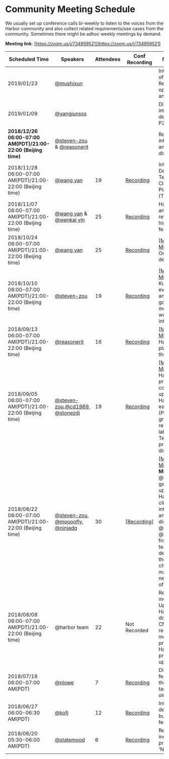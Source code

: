 # Community Meeting Schedule

We usually set up conference calls bi-weekly to listen to the voices from the Harbor community and also collect related requirements/use cases from the community. Sometimes there might be adhoc weekly meetings by demand.

**Meeting link**: [https://zoom.us/j/734959521](https://zoom.us/j/734959521)

|      Scheduled Time    |   Speakers   |  Attendees   |     Conf Recording   |                 Main Topic              |  Followup  |
|------------------------|--------------|--------------|----------------------|-----------------------------------------|-----------|
| 2019/01/23 | [@mushixun](https://github.com/mushixun)| | | Introduction of feature: Registry operation analysis| |
| 2019/01/09 | [@yangjunsss](https://github.com/yangjunsss) |||Distribute images via decentralized P2P network||
| **2018/12/26 06:00-07:00 AM(PDT)/21:00-22:00 (Beijing time)**| [@steven-zou](https://github.com/steven-zou) & [@reasonerjt](https://github.com/reasonerjt) |||Release V1.8 introduction and discussion||
|2018/11/28 06:00-07:00 AM(PDT)/21:00-22:00 (Beijing time)| [@wang yan](https://github.com/steven-zou) |19|[Recording](https://zoom.us/recording/share/VobuBSKfKeeHMyzMOQVuPX6ifFiTso3CNfuJTLgcxQWwIumekTziMw?startTime=1543410923000)|Introduction & Demo: Tencent Cloud Native Platform (TCNPlatform) ||
|2018/11/07 06:00-07:00 AM(PDT)/21:00-22:00 (Beijing time)|[@wang yan](https://github.com/wy65701436) & [@wenkai yin](https://github.com/ywk253100)|25|[Recording](https://zoom.us/recording/share/nL5GinGFYADmE7BpK0WcGt3vk5IizKPvHwJPuYuP7OqwIumekTziMw?startTime=1541595468000)|Harbor HA and retag/build history features demo|
| 2018/10/24 06:00-07:00 AM(PDT)/21:00-22:00 (Beijing time) | [@wang yan](https://github.com/wy65701436) | 25 | [Recording](https://zoom.us/recording/share/T4uMWlhuQp4Hzlp-gX6ILpBlD7XexDkOZ40UWD6urd2wIumekTziMw?startTime=1540386198000)|[[Meeting Minutes]](https://github.com/goharbor/community/blob/master/conf-calls/2018-10-24/minutes.md) Online GC demo||
| 2018/10/10 06:00-07:00 AM(PDT)/21:00-22:00 (Beijing time)| [@steven-zou](https://github.com/steven-zou) |19|[Recording](https://zoom.us/recording/share/GbVH9evjq4GDXGN9mGC0ZFYxPeINEzQkLw26E0of6R6wIumekTziMw?startTime=1539176657000)|[[Meeting Minutes]](https://github.com/goharbor/community/blob/master/conf-calls/2018-10-10/minutes.md) KubeCon event related and goverance model workflow introduction||
| 2018/09/13 06:00-07:00 AM(PDT)/21:00-22:00 (Beijing time) | [@reasonerjt](https://github.com/reasonerjt) |16|[Recording](https://zoom.us/recording/share/TliR9KB5pD4wtoX9BTazSLcpIqM6HQCH_COMDNHKKD-wIumekTziMw?startTime=1536844010000)|[[Meeting Minutes]](https://github.com/goharbor/community/blob/master/conf-calls/2018-09-13/minutes.md) Harbor V1.7.0 plan items go through||
| 2018/09/05 06:00-07:00 AM(PDT)/21:00-22:00 (Beijing time) | [@steven-zou](https://github.com/steven-zou),[@cd1989](https://github.com/cd1989), [@stonezdj](https://github.com/stonezdj) | 19 | [Recording](https://zoom.us/recording/share/CcX6hf25ylO9lKD9PRPu2xCgxDdVZOOE099qmYD-WvOwIumekTziMw?startTime=1536152587000)| [[Meeting Minutes]](https://github.com/goharbor/community/blob/master/conf-calls/2018-09-05/minutes.md) Harbor project and community updates; Harbor V1.6 early preview (Part 2): LDAP group and replication label filter; Technical proposal discussion| n/a |
| 2018/08/22 06:00-07:00 AM(PDT)/21:00-22:00 (Beijing time)| [@steven-zou](https://github.com/steven-zou), [@moooofly](https://github.com/moooofly), [@ninjadq](https://github.com/ninjadq) | 30 | [[Recording]](https://zoom.us/recording/share/xrIpIrM9AJLRCb5LK6-ArNPYiTtimx9_jPQ3tqOywqWwIumekTziMw?startTime=1534942970000)|[[Meeting Minutes]](https://github.com/goharbor/community/blob/master/conf-calls/2018-08-22/minutes.md) **Minutes:** 1. @steven-zou gave latest updates of Harbor 2. go-cli for harbor introduction and discussion by @moooofly 3. @ninjadq from Harbor team demostrate the Helm charts management new feature of Harbor| n/a |
| 2018/08/08 06:00-07:00 AM(PDT)/21:00-22:00 (Beijing time)| @harbor team| 22 | Not Recorded |Regular meeting: Updates of Harbor donating to CNCF, GitHub repo movement progress, Harbor project updates| n/a |
|  2018/07/18 06:00-07:00 AM(PDT)| [@nlowe](https://github.com/nlowe)|7 |[Recording](https://VMware.zoom.us/recording/share/tg_0Z1WHJWDSt7v5qE7HSSJuL2eGKurA7lI1LmtupSmwIumekTziMw ) | Discuss the feature 'Keep the latest X tags, clear the old ones'|[Followups](https://github.com/vmware/harbor/wiki/Followup-steps-for-feature-'Keep-the-latest-X-tags,-clear-the-old-ones')|
| 2018/06/27 06:00-06:30 AM(PDT) |  [@kofj](https://github.com/kofj)   | 12 |[Recording](https://VMware.zoom.us/recording/share/n6Rj3klndmlMjxtkqXReIqExJJ-R5ACX3L4VLJXFhxWwIumekTziMw)|Introduce and demo image build history feature|[Followups](https://github.com/vmware/harbor/wiki/Followup-steps-for-feature-'image-build-history'-developed-by-360-team)| 
| 2018/06/20 05:30-06:00 AM(PDT) |   [@statemood](https://github.com/statemood)    | 6 |[Recording](https://VMware.zoom.us/recording/share/FHRk_lYCD0zk4vL7LXtD1OpMaOMHFVFk-bUsGgr-adewIumekTziMw )| Review incubating project 'Nowa'        |[Followups](https://github.com/vmware/harbor/wiki/Project-page-for-incubating-project-'Nuwa')|    

